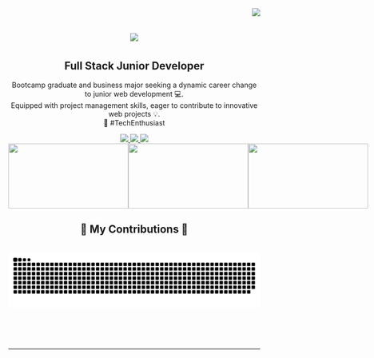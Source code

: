 
<img align="right" src="https://visitor-badge.laobi.icu/badge?page_id=salesp07.salesp07" />

<h1 align="center">
    <img src="https://readme-typing-svg.herokuapp.com/?font=Righteous&size=35&center=true&vCenter=true&width=500&height=70&duration=4000&lines=Hello+World!+👋;+I'm+Ilyass+Julien!;" />
</h1>


<h2 align="center"> Full Stack Junior Developer </h2>

<div align="center">

Bootcamp graduate and business major seeking a dynamic career change to junior web development 💻. </br> Equipped with project management skills, eager to contribute to innovative web projects 💡. </br>
🚀 #TechEnthusiast
 
 </div>

 <div align="center"> 
  <a href="mailto:julien.ilyass.ji@gmail.com">
    <img src="https://img.shields.io/badge/Gmail-333333?style=for-the-badge&logo=gmail&logoColor=red" />
  </a>
  <a href="https://www.linkedin.com/in/fadel-ellah-errami-879b13207/" target="_blank">
    <img src="https://img.shields.io/badge/LinkedIn-0077B5?style=for-the-badge&logo=linkedin&logoColor=white" target="_blank" />
  </a>
  <a href="erramifadelellah.netlify.app" target="_blank">
     <img src="https://img.shields.io/badge/Portfolio-FF5722?style=for-the-badge&logo=todoist&logoColor=white" target="_blank" /> <!-- sqlite, safari, google-chrome are other good icon options -->
  </a>
</div>


<div style="display: flex;" align="center">
        <img src="https://media1.giphy.com/media/13HgwGsXF0aiGY/giphy.gif?cid=ecf05e477ioyjdgkga3gl52zh9fjk80tzgs3dkm3fs90cddu&ep=v1_gifs_related&rid=giphy.gif&ct=g" width="240px" height="130px"/>
        <img src="https://media2.giphy.com/media/5ntdy5Ban1dIY/giphy.gif?cid=ecf05e47ie4ztu3n5ocgpfqnv9bd2dmbyfg9rwba3ig5n449&ep=v1_gifs_related&rid=giphy.gif&ct=g" width="240px" height="130px" />
        <img src="https://media0.giphy.com/media/13FrpeVH09Zrb2/giphy.gif?cid=ecf05e47ie4ztu3n5ocgpfqnv9bd2dmbyfg9rwba3ig5n449&ep=v1_gifs_related&rid=giphy.gif&ct=g" width="240px" height="130px" />
</div>

<div align="center">
  <h2>🐍 My Contributions 🐍</h2>
  <br>
  <img alt="snake eating my contributions" src="https://raw.githubusercontent.com/salesp07/salesp07/output/github-contribution-grid-snake.svg" />
  
  <br/><br/><br/>
</div>

<hr/>
